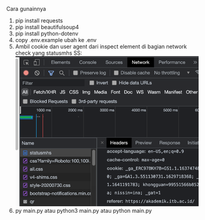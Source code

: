 Cara gunainnya
1. pip install requests
2. pip install beautifulsoup4
3. pip install python-dotenv
3. copy .env.example ubah ke .env
4. Ambil cookie dan user agent dari inspect element di bagian network check yang statusmhs
SS:
![plot](./ss.png)
5. py main.py atau python3 main.py atau python main.py